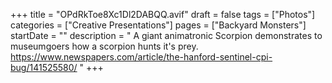 +++
title = "OPdRkToe8Xc1Dl2DABQQ.avif"
draft = false
tags = ["Photos"]
categories = ["Creative Presentations"]
pages = ["Backyard Monsters"]
startDate = ""
description = " A giant animatronic Scorpion demonstrates to museumgoers how a scorpion hunts it's prey. https://www.newspapers.com/article/the-hanford-sentinel-cpi-bug/141525580/ "
+++
